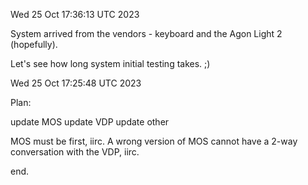Wed 25 Oct 17:36:13 UTC 2023

System arrived from the vendors - keyboard and the Agon Light 2 (hopefully).

Let's see how long system initial testing takes. ;)

Wed 25 Oct 17:25:48 UTC 2023


Plan:

  update MOS
  update VDP
  update other

MOS must be first, iirc.  A wrong version of MOS cannot
have a 2-way conversation with the VDP, iirc.

end.
